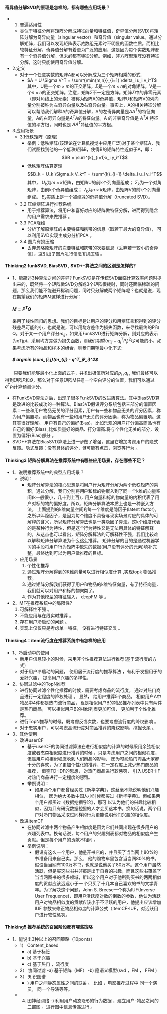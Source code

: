 #### 奇异值分解SVD的原理是怎样的，都有哪些应用场景？ 
+ 1. 普遍适用性
    - 类似于特征分解将矩阵分解成特征向量和特征值，奇异值分解(SVD)将矩阵分解为奇异向量（singular vector）和奇异值（singular value。通过分解矩阵，我们可以发现矩阵表示成数组元素时不明显的函数性质。而相比较特征分解，奇异值分解有着更为广泛的应用，这是因为每个实数矩阵都有一个奇异值分解，但未必都有特征分解。例如，非方阵型矩阵没有特征分解，这时只能使用奇异值分解。
+ 2.定义
    - 对于一个任意实数的矩阵A都可以分解成为三个矩阵相乘的形式. 
        -   $A = U \Sigma V^T = \sum^{\min{m,n}}_{i=1} \delta_i u_i v_i^T$
        其中，U是一个$m \times m$的正交矩阵，$\Sigma$是一个$m \times n$的对角矩阵，V是一个$n \times n$的正交矩阵。注意，矩阵$\Sigma$不一定是方阵。矩阵$\Sigma$中的非零元素（即对角线上的元素）被称为矩阵A的奇异值，矩阵U和矩阵V的列向量分别被称为左奇异向量以及右奇异向量。事实上，A的相关特征分解可以帮助我们解释A的奇异值分解，A的左奇异向量是$AA^T$的特征向量，A的右奇异向量是$A^TA$的特征向量。A 的非零奇异值是 $A^TA$ 特征值的平方根，同时也是 $AA^T$特征值的平方根。
+ 3.应用场景
    - 3.1低秩矩阵（原理）
        - 举例：低秩矩阵(该理论在计算机视觉中应用广泛)对于某个矩阵A，我们试图找到他的一个低秩矩阵B，使得B的矩阵特性近似于A，即：$$B = \sum^{k}_{i=1}x_i y_i^T$$
        - 低秩矩阵估算定理
            $$B_k = U_k \Sigma_k V_k^T = \sum^{k}_{i=1} \delta_i u_i v_i^T$$
        其中，
        $U_k$为$m \times k$矩阵，由矩阵U的前k个列向量组成；
        $\Sigma_k$为一个对角矩阵，由前k个奇异值组成；
        $V_k$为$n \times k$矩阵，由矩阵V的前k个列向量组成。
        $B_k$实质上是一个被缩减的奇异值分解（truncated SVD）。
     - 3.2  压缩矩阵进行推荐系统 
        - 用于推荐算法，将用户和喜好对应的矩阵做特征分解，进而得到隐含的用户需求来做推荐 。 
    - 3.3 PCA降维 
        - 分析了解原矩阵的主要特征和携带的信息（取若干最大的奇异值）， 可以利用SVD实现主成分分析PCA 。 
    - 3.4 图片有损压缩
        - 丢弃忽略原矩阵的次要特征和携带的次要信息（丢弃若干较小的奇异值），这引出了图片进行信息有损压缩 。

#### Thinking2	 funkSVD, BiasSVD , SVD++算法之间的区别是怎样的?
+ 1、能简述3种算法之间的差异?
    FunkSVD是在传统SVD面临计算效率问题时提出来的，既然将一个矩阵做SVD分解成3个矩阵很耗时，同时还面临稀疏的问题，那么我们能不能避开稀疏问题，同时只分解成两个矩阵呢？也就是说，现在期望我们的矩阵$M$这样进行分解：
    #### $M= P^TQ$
    采用了线性回归的思想。我们的目标是让用户的评分和用矩阵乘积得到的评分残差尽可能的小，也就是说，可以用均方差作为损失函数，来寻找最终的P和Q。对于某一个用户评分$m_{ij}$，如果用FunkSVD进行矩阵分解，则对应的表示为qTjpi，采用均方差做为损失函数，则我们期望$(m_{ij} - q^T_jP_i)^2$尽可能的小，如果考虑所有的物品和样本的组合，则我们期望最小化下式:
    #####   $ argmin \sum_{i,j}(m_{ij} - q^T_jP_i)^2$
　　只要我们能够最小化上面的式子，并求出极值所对应的$p_i$ ,$q_i$ , 我们最终可以得到矩阵$P$和$Q$，那么对于任意矩阵M任意一个空白评分的位置，我们可以通过$q^Tp_i$计算预测评分。

+ 在FunkSVD算法之后，出现了很多FunkSVD的改进版算法。其中BiasSVD算是改进的比较成功的一种算法。BiasSVD假设评分系统包括三部分的偏置因素：一些和用户物品无关的评分因素，用户有一些和物品无关的评分因素，称为用户偏置项。而物品也有一些和用户无关的评分因素，称为物品偏置项。这其实很好理解。  用户有自己的偏好(Bias)，比如乐观的用户打分偏高商品也有自己的偏好(Bias) ,比如质量好的商品，打分偏高.将与个性化无关的部分，设置为偏好(Bias)部分 。 
+ SVD++算法在BiasSVD算法上进一步做了增强，这里它增加考虑用户的隐式反馈。隐式反馈：没有具体的评分，但可能有点击，浏览等行为 。 

#### Thinking3	矩阵分解算法在推荐系统中有哪些应用场景，存在哪些不足？ 
+ 1、说明推荐系统中的典型应用场景？
    + 说明： 
        - 矩阵分解算法的核心思想是将用户行为矩阵分解为两个低秩矩阵的乘积，通过分解，我们分别将用户和标的物嵌入到了同一个k维的向量空间(k一般很小，几十到上百)，用户向量和标的物向量的内积代表了用户对标的物的偏好度。所以，矩阵分解算法本质上也是一种嵌入方法。
        上面提到的k维向量空间的每一个维度是隐因子(latent factor)，之所以叫隐因子，是因为每个维度不具备与现实场景对应的具体的可解释的含义，所以矩阵分解算法也是一类隐因子算法。这k个维度代表的是某种行为特性，但是这个行为特性又是无法用具体的特征解释的，从这点也可以看出，矩阵分解算法的可解释性不强，我们比较难以解释矩阵分解算法为什么这么推荐。
        矩阵分解的目的是通过机器学习的手段将用户行为矩阵中缺失的数据(用户没有评分的元素)填补完整，最终达到可以为用户做推荐的目标。
    - 应用场景
        1) 个性化推荐
        2) 通过矩阵分解得到的K维向量可以进行相似度计算 ,实现topk 物品推荐。 
        3) 通过矩阵分解我们获得了用户和物品的k维特征向量，有了特征向量，我们就可以对用户和标的物聚类了。
        4) 作为其他模型的特征输入， deepFM 等 。 
+ 2、MF在推荐系统中的局限性?	
    1. 可解释性不强 。
    2. 不能应用与在线实时推荐 。 
    3. 存在用户冷启动的问题  。
    4. 实现上仅仅只是考虑单一特征， 没有进行特征交叉  。

#### Thinking4：item流行度在推荐系统中有怎样的应用
+ 1、冷启动中的使用 
    -  新用户信息较小的时候，采用非个性推荐算法进行推荐(基于流行度的方式)
    - 对于用户冷启动的问题，  使用居于流行度的推荐算法 ，有利于发掘用于的爱好兴趣， 提高用户兴趣的多样性。 
+ 2、协同过滤中的TopN推荐 
    - 进行协同过滤个性化推荐的时候，需要考虑商品的流行度。 通过对热门商品进行一定程度的降权处理 。 显然， 给用户推荐5个商品， 相似用户A中物品中4件都是热门流行商品， 但是相似用户B的物品推荐列表中只有两件是热门商品， 可以相似用户B的相似列表更加可信， 更加利于个性化推荐。
    - 进行TopN推荐的时候，既考虑反馈次数，也要考虑流行度的降权影响 。 
    - 对于忠实用户，可以考虑高流行度对商品推荐的降权影响，挖掘长尾 。 
+ 3、其他使用 
    + 改进userCF
        - 基于userCF的协同过滤算法在进行相似度的计算的时候采用余弦相似度或者杰森相似度进行推荐的时候 ，只是考虑用户之间的相似程度， 但是用户的相似程度收到人们商品的影响， 因为可能热门商品大家都十分的喜欢，为了更加个性化的推荐，在一定程度上减少热门商品的推荐， 借鉴TD-IDF的思想， 对热门商品进行软惩罚， 引入USER-IIF  对热门商品进行一定程度的惩罚。 
        -  举例说明：
            - 如果两个用户都曾经买过《新华字典》，这丝毫不能说明他们兴趣相似， 因为绝大多数中国人小时候都买过《新华字典》。但如果两个用户都买过《数据挖掘导论》，那可 以认为他们的兴趣比较相似，因为只有研究数据挖掘的人才会买这本书。换句话说，两个用户对冷门物品采取过同样的行为更能说明他们兴趣的相似度。
    + 改进itemCF 
        - 在协同过滤中两个物品产生相似度是因为它们共同出现在很多用户的兴趣列表中。换句话说，每个用户的兴趣列表都对物品的相似度产生贡献。但是每个用户的贡献不相同 。
        - 举例说明：
            - 假设有这么一个用户，他是开书店的，并且买了当当网上80%的书准备用来自己卖。那么， 他的购物车里包含当当网80%的书。假设当当网有100万本书，也就是说他买了80万本。这个用户虽然活跃，但是买这些书并非都是出于自身的兴趣，而且这些书覆盖了当当网图书的很多领域，所以这个用户对于他所购买书的两两相似度的贡献应该远远小于一 个只买了十几本自己喜欢的书的文学青年。为了解决这个问题，John S. Breese一个称为IUF(Inverse User Frequence)，即用户活跃度对数的倒数的参数，他认为活跃用户对物品相似度的贡献应该小于不活跃的用户，他提出应该增加IUF 参数来修正物品相似度的计算公式（ItemCF-IUF，对活跃用户进行软性惩罚。 

#### Thinking5	推荐系统的召回阶段都有哪些策略			
+ 1、能说出3种以上的召回策略（10points）
    - 1）  Content_based 
        - a) 基于标签
        - b) 基于兴趣
        - c) 基于热门 ，流行度
    - 2）  协同过滤
        -a) 基于矩阵（MF）
        -b) 隐语义模型(svd ，FM  ， FFM ) 
    - 3）  知识图谱
        - ) 用户之间静态属性之间的联系  。 比如 ，电影推荐过程中 同一个演员， 同一个导演等等。
    - 4)   图神经网络
        -) 利用用户动态隐形的行为数据 ，建立用户-物品之间的二部图 。进行图中信息传递进行 。 



    
    
